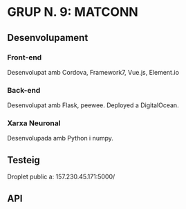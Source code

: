 # GRUP N. 9: MATCONN
## Desenvolupament
### Front-end
Desenvolupat amb Cordova, Framework7, Vue.js, Element.io
### Back-end
Desenvolupat amb Flask, peewee. Deployed a DigitalOcean.
### Xarxa Neuronal
Desenvolupada amb Python i numpy.
## Testeig
Droplet public a:
157.230.45.171:5000/
## API
